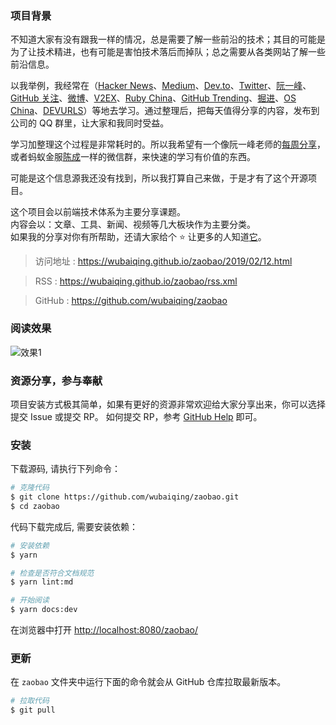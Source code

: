 ### 项目背景
不知道大家有没有跟我一样的情况，总是需要了解一些前沿的技术；其目的可能是为了让技术精进，也有可能是害怕技术落后而掉队；总之需要从各类网站了解一些前沿信息。

以我举例，我经常在（[Hacker News](https://news.ycombinator.com/)、[Medium](https://medium.com/)、[Dev.to](https://dev.to/)、[Twitter](https://twitter.com/)、[阮一峰](http://www.ruanyifeng.com/blog/)、[GitHub 关注](https://github.com/)、[微博](https://weibo.com/)、[V2EX](https://www.v2ex.com/)、[Ruby China](https://ruby-china.org/)、[GitHub Trending](https://github.com/trending)、[掘进](https://juejin.im/)、[OS China](https://www.oschina.net/)、[DEVURLS](https://devurls.com/)）等地去学习。通过整理后，把每天值得分享的内容，发布到公司的 QQ 群里，让大家和我同时受益。

学习加整理这个过程是非常耗时的。所以我希望有一个像阮一峰老师的[每周分享](http://www.ruanyifeng.com/blog/2018/12/weekly-issue-36.html)，或者蚂蚁金服[陈成](https://github.com/sorrycc/)一样的微信群，来快速的学习有价值的东西。

可能是这个信息源我还没有找到，所以我打算自己来做，于是才有了这个开源项目。  

这个项目会以前端技术体系为主要分享课题。  
内容会以：文章、工具、新闻、视频等几大板块作为主要分类。  
如果我的分享对你有所帮助，还请大家给个 ⭐️ 让更多的人知道[它](https://github.com/wubaiqing/zaobao)。  

> 访问地址 : <https://wubaiqing.github.io/zaobao/2019/02/12.html>

> RSS : <https://wubaiqing.github.io/zaobao/rss.xml>

> GitHub : <https://github.com/wubaiqing/zaobao>

### 阅读效果
![效果1](https://raw.githubusercontent.com/wubaiqing/zaobao/master/docs/assets/introduce_1.png)

### 资源分享，参与奉献
项目安装方式极其简单，如果有更好的资源非常欢迎给大家分享出来，你可以选择提交 Issue 或提交 RP。
如何提交 RP，参考 [GitHub Help](https://help.github.com/articles/working-with-forks/) 即可。

### 安装

下载源码, 请执行下列命令：  
```bash
# 克隆代码
$ git clone https://github.com/wubaiqing/zaobao.git
$ cd zaobao
```

代码下载完成后, 需要安装依赖：
```bash
# 安装依赖
$ yarn 

# 检查是否符合文档规范
$ yarn lint:md

# 开始阅读
$ yarn docs:dev 
```

在浏览器中打开 <http://localhost:8080/zaobao/>

### 更新

在 `zaobao` 文件夹中运行下面的命令就会从 GitHub 仓库拉取最新版本。

```bash
# 拉取代码
$ git pull
```